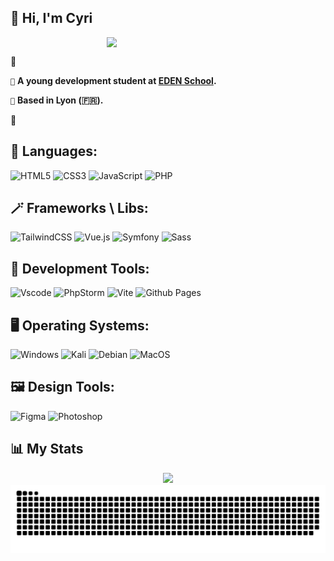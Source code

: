 ## 👋 Hi, I'm Cyri
<table>
    <tr>
        <img width="350" align="right" src="https://lanyard.tompc.live/api/789074847669288960?bg=2b2d31&waveColor=434091&waveSpotifyColor=1db954&gradient=a6c6ff-a6c6ff&imgFit=cover"&border=none>
    </tr>
</table>

᲼

`🏫` **A young development student at [EDEN School](https://www.edenschool.fr).**

`📍` **Based in Lyon (🇫🇷).**

᲼

## 📖 Languages:
![HTML5](https://img.shields.io/badge/html5-%23E34F26.svg?style=for-the-badge&logo=html5&logoColor=white)
![CSS3](https://img.shields.io/badge/css3-%231572B6.svg?style=for-the-badge&logo=css3&logoColor=white)
![JavaScript](https://img.shields.io/badge/javascript-%23323330.svg?style=for-the-badge&logo=javascript&logoColor=%23F7DF1E)
![PHP](https://img.shields.io/badge/php-%23777BB4.svg?style=for-the-badge&logo=php&logoColor=white)

## 🪄 Frameworks \ Libs:
![TailwindCSS](https://img.shields.io/badge/tailwindcss-%2338B2AC.svg?style=for-the-badge&logo=tailwind-css&logoColor=white)
![Vue.js](https://img.shields.io/badge/vue.js-%234FC08D.svg?&style=for-the-badge&logo=vue.js&logoColor=white)
![Symfony](https://img.shields.io/badge/symfony-%23000000.svg?style=for-the-badge&logo=symfony&logoColor=white)
![Sass](https://img.shields.io/badge/Sass-CC6699?style=for-the-badge&logo=sass&logoColor=white)

## 🔧 Development Tools:
![Vscode](https://img.shields.io/badge/visual%20studio%20code-%23007ACC.svg?&style=for-the-badge&logo=visual%20studio%20code&logoColor=white)
![PhpStorm](https://img.shields.io/badge/phpstorm-143?style=for-the-badge&logo=phpstorm&logoColor=black&color=black&labelColor=darkorchid)
![Vite](https://img.shields.io/badge/Vite-B73BFE?style=for-the-badge&logo=vite&logoColor=FFD62E)
![Github Pages](https://img.shields.io/badge/github%20pages-121013?style=for-the-badge&logo=github&logoColor=white)

## 🖥️ Operating Systems:
![Windows](https://img.shields.io/badge/windows-%230078D6.svg?&style=for-the-badge&logo=windows&logoColor=white)
![Kali](https://img.shields.io/badge/kali%20linux-%23557C94.svg?&style=for-the-badge&logo=kali%20linux&logoColor=white)
![Debian](https://img.shields.io/badge/debian-%23A81D33.svg?&style=for-the-badge&logo=debian&logoColor=white)
![MacOS](https://img.shields.io/badge/macos-%23000000.svg?&style=for-the-badge&logo=macos&logoColor=white)

## 🖼️ Design Tools:
![Figma](https://img.shields.io/badge/figma-%23F24E1E.svg?&style=for-the-badge&logo=figma&logoColor=white)
![Photoshop](https://img.shields.io/badge/adobe%20photoshop-%2331A8FF.svg?&style=for-the-badge&logo=adobe%20photoshop&logoColor=white)

## 📊 My Stats
<div align="center">
  <tr style="display:flex; justify-content: space-around">
      <img src="https://github-readme-stats.vercel.app/api?username=CyriGolo&count_private=true&show_icons=true&theme=tokyonight&layout=compact&hide_title=true&count_private=true&include_all_commits=true&enable_animations=true&border_color=30363D" width="50%"/>
  </tr>
</div>

<div align="center">
  <picture>
    <source
      media="(prefers-color-scheme: dark)"
      srcset="https://raw.githubusercontent.com/platane/snk/output/github-contribution-grid-snake-dark.svg"
    />
    <source
      media="(prefers-color-scheme: light)"
      srcset="https://raw.githubusercontent.com/platane/snk/output/github-contribution-grid-snake.svg"
    />
    <img
      alt="github contribution grid snake animation"
      src="https://raw.githubusercontent.com/platane/snk/output/github-contribution-grid-snake.svg"
    />
  </picture>
</div>

